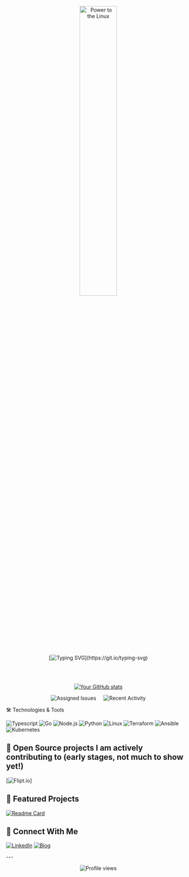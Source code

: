 
<div align="center">
<img src="https://hebbkx1anhila5yf.public.blob.vercel-storage.com/power-to-the-linux-q75JopsPSGeUe0T5tGSCf42fS9dcvr.svg" alt="Power to the Linux" width="45%">
</div>

<div align="center">

[![Typing SVG](https://readme-typing-svg.herokuapp.com?font=Fira+Code&size=22&duration=3000&pause=1000&color=9D00FF&center=true&vCenter=true&width=600&lines=Hi%2C+I'm+Kirsten.+Welcome+to+my+Github!;I+write+code+and+engineer+platforms;Eager+to+collaborate!)](https://git.io/typing-svg)

</div>

<p align="center" style="color: #FFFFFF;">
🚀 Software Engineer | 🐧 DevOps/Platform | 🌟 Newbie Open Source Contributor
</p>

<div align="center">

[![Your GitHub stats](https://github-readme-stats-six-delta-99.vercel.app/api?username=reinainblood&show_icons=true&show_private=true&theme=midnight-purple)](https://github.com/anuraghazra/github-readme-stats) 

</div>

<div align="center" style="display: flex; justify-content: center; gap: 20px; flex-wrap: wrap;"> <img src="https://github-profile-widgets.vercel.app
/api/og?type=issues&count=5" alt="Assigned Issues" style="max-width: 100%; height: auto;"> <img src="https://github-profile-widgets.vercel.app
/api/og?type=activities&count=5" alt="Recent Activity" style="max-width: 100%; height: auto;"> </div>

 🛠️ Technologies & Tools

![Typescript](https://img.shields.io/badge/-TypeScript-black?style=flat-square&logo=typescript)
![Go](https://img.shields.io/badge/-Go-black?style=flat-square&logo=go)
![Node.js](https://img.shields.io/badge/-Node.js-black?style=flat-square&logo=Node.js)
![Python](https://img.shields.io/badge/-Python-black?style=flat-square&logo=Python)
![Linux](https://img.shields.io/badge/-Linux-black?style=flat-square&logo=Linux)
![Terraform](https://img.shields.io/badge/-Terraform-black?style=flat-square&logo=terraform)
![Ansible](https://img.shields.io/badge/-Ansible-black?style=flat-square&logo=ansible)
![Kubernetes](https://img.shields.io/badge/-Kubernetes-black?style=flat-square&logo=kubernetes)

## 🌟 Open Source projects I am actively contributing to (early stages, not much to show yet!)
[![Flipt.io]([(https://github.com/flipt-io))]

## 🌟 Featured Projects

[![Readme Card]((https://github.com/reinainblood/interview-buddy))](https://github.com/reinainblood/interview-buddy)

## 🤝 Connect With Me

[![LinkedIn](https://img.shields.io/badge/LinkedIn-9D00FF?style=for-the-badge&logo=linkedin&logoColor=white)](https://www.linkedin.com/in/kruge)
[![Blog](https://img.shields.io/badge/Blog-9D00FF?style=for-the-badge&logo=github&logoColor=white)](https://reinainblood.github.io)
</div>
---

<p align="center">
<img src="https://komarev.com/ghpvc/?username=reinainblood&color=9D00FF&style=flat-square" alt="Profile views"/>
</p>
